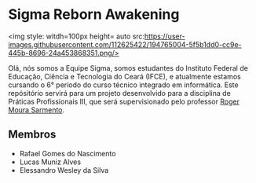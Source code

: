 
# Sigma Reborn Awakening
<img style: witdh=100px height= auto src:https://user-images.githubusercontent.com/112625422/194765004-5f5b1dd0-cc9e-445b-8696-24a453868351.png/>

Olá, nós somos a Equipe Sigma, somos estudantes do Instituto Federal de Educação, Ciência e Tecnologia do Ceará (IFCE), e atualmente estamos cursando o 6° período do curso técnico integrado em informática. Este repósitório servirá para um projeto desenvolvido para a disciplina de Práticas Profissionais III, que será supervisionado pelo professor [Roger Moura Sarmento](https://github.com/rogermsarmento).</p>

## Membros

- Rafael Gomes do Nascimento
- Lucas Muniz Alves
- Elessandro Wesley da Silva



